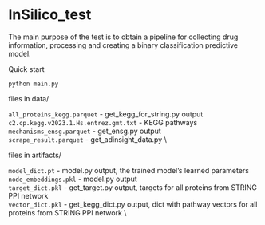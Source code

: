 # InSilico_test

The main purpose of the test is to obtain a pipeline for collecting drug information, processing
and creating a binary classification predictive model.

Quick start
```
python main.py
```

files in data/

`all_proteins_kegg.parquet` - get_kegg_for_string.py output \
`c2.cp.kegg.v2023.1.Hs.entrez.gmt.txt` - KEGG pathways \
`mechanisms_ensg.parquet` - get_ensg.py output \
`scrape_result.parquet` - get_adinsight_data.py \

files in artifacts/

`model_dict.pt` - model.py output, the trained model’s learned parameters \
`node_embeddings.pkl` - model.py output \
`target_dict.pkl` - get_target.py output, targets for all proteins from STRING PPI network \
`vector_dict.pkl` - get_kegg_dict.py output, dict with pathway vectors for all proteins from STRING PPI network \
